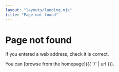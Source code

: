 ```yaml
---
layout: "layouts/landing.njk"
title: "Page not found"
---
```


# Page not found

If you entered a web address, check it is correct.

You can [browse from the homepage]({{ '/' | url }}).
